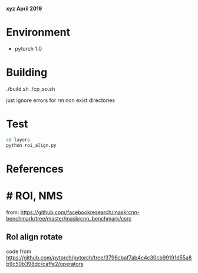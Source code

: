 **xyz April 2019**

# Environment
- pytorch 1.0

# Building
./build.sh
./cp_so.sh

just ignore errors for rm non exist directories


# Test
``` bash
cd layers
python roi_align.py
```

# References
# # ROI, NMS
from:  https://github.com/facebookresearch/maskrcnn-benchmark/tree/master/maskrcnn_benchmark/csrc

## RoI align rotate
code from https://github.com/pytorch/pytorch/tree/3796cbaf7ab4c4c30cb99191d55a8b9c50b398dc/caffe2/operators

